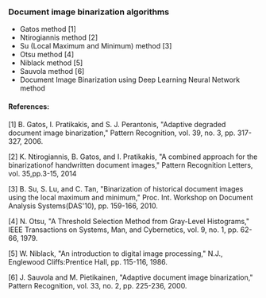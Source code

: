 ### Document image binarization algorithms
* Gatos method [1]
* Ntirogiannis method [2]
* Su (Local Maximum and Minimum) method [3]
* Otsu method [4]
* Niblack method [5]
* Sauvola method [6]
* Document Image Binarization using Deep Learning Neural Network method

#### References:

[1] B. Gatos, I. Pratikakis, and S. J. Perantonis, "Adaptive degraded document image binarization," Pattern Recognition, vol. 39, no. 3, pp. 317-327, 2006.  

[2] K. Ntirogiannis, B. Gatos, and I. Pratikakis, "A combined approach for the binarizationof handwritten document images," Pattern Recognition Letters, vol. 35,pp.3-15, 2014  

[3] B. Su, S. Lu, and C. Tan, "Binarization of historical document images using the local maximum and minimum," Proc. Int. Workshop on Document Analysis Systems(DAS'10),   pp. 159-166, 2010.  

[4] N. Otsu, "A Threshold Selection Method from Gray-Level Histograms," IEEE Transactions on Systems, Man, and Cybernetics, vol. 9, no. 1, pp. 62-66, 1979.  

[5] W. Niblack, "An introduction to digital image processing," N.J., Englewood Cliffs:Prentice Hall, pp. 115-116, 1986.  

[6] J. Sauvola and M. Pietikainen, "Adaptive document image binarization," Pattern Recognition, vol. 33, no. 2, pp. 225-236, 2000.  
